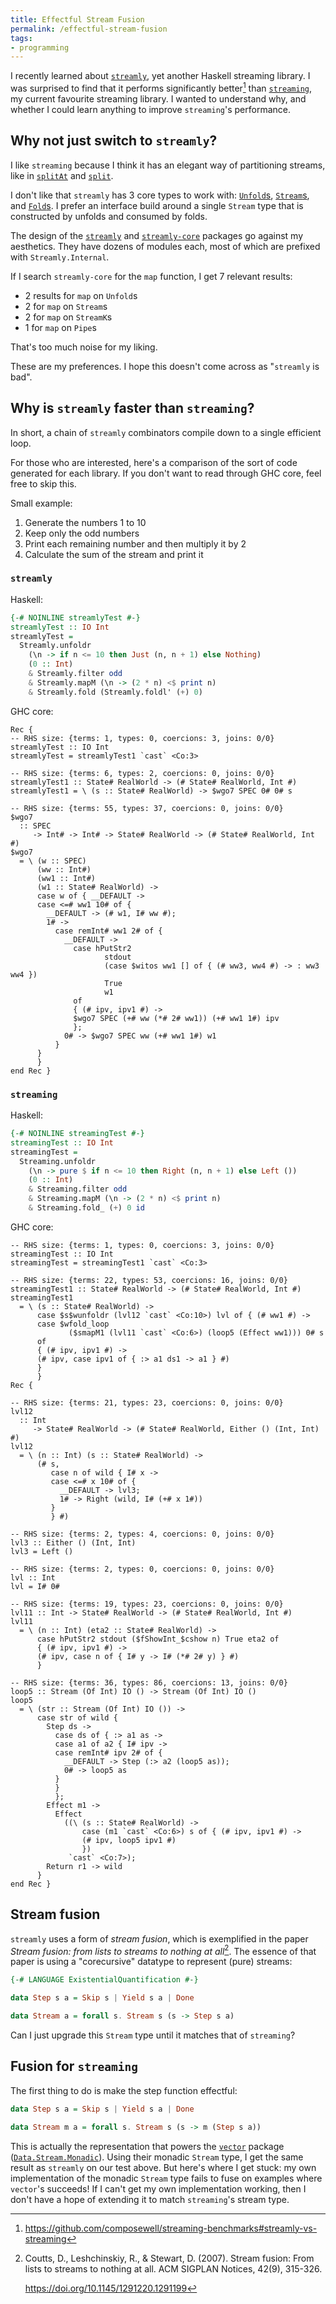 ```yaml
---
title: Effectful Stream Fusion
permalink: /effectful-stream-fusion
tags:
- programming
---
```


I recently learned about [`streamly`](https://hackage.haskell.org/package/streamly), yet another
Haskell streaming library. I was surprised to find that it performs significantly better[^benches] than
[`streaming`](https://hackage.haskell.org/package/streaming), my current favourite streaming
library. I wanted to understand why, and whether I could learn anything to improve `streaming`'s
performance.

## Why not just switch to `streamly`?

I like `streaming` because I think it has an elegant way of partitioning streams, like in
[`splitAt`](https://hackage.haskell.org/package/streaming-0.2.3.1/docs/Streaming-Prelude.html#v:splitAt)
and
[`split`](https://hackage.haskell.org/package/streaming-0.2.3.1/docs/Streaming-Prelude.html#v:split).

I don't like that `streamly` has 3 core types to work with:
[`Unfold`s](https://hackage.haskell.org/package/streamly-core-0.1.0/docs/Streamly-Data-Unfold.html#t:Unfold),
[`Stream`s](https://hackage.haskell.org/package/streamly-core-0.1.0/docs/Streamly-Data-Stream.html#t:Stream),
and
[`Fold`s](https://hackage.haskell.org/package/streamly-core-0.1.0/docs/Streamly-Data-Fold.html#t:Fold).
I prefer an interface build around a single `Stream` type that is constructed by unfolds and
consumed by folds.

The design of the [`streamly`](https://hackage.haskell.org/package/streamly)  and
[`streamly-core`](https://hackage.haskell.org/package/streamly-core) packages go against my
aesthetics. They have dozens of modules each, most of which are prefixed with `Streamly.Internal`.

If I search `streamly-core` for the `map` function, I get 7 relevant results:

* 2 results for `map` on `Unfold`s
* 2 for `map` on `Stream`s
* 2 for `map` on `StreamK`s
* 1 for `map` on `Pipe`s

That's too much noise for my liking.

These are my preferences. I hope this doesn't come across as "`streamly` is bad".

## Why is `streamly` faster than `streaming`?

In short, a chain of `streamly` combinators compile down to a single efficient loop.

For those who are interested, here's a comparison of the sort of code generated for each library. If
you don't want to read through GHC core, feel free to skip this.

Small example:

1. Generate the numbers 1 to 10
2. Keep only the odd numbers
3. Print each remaining number and then multiply it by 2
4. Calculate the sum of the stream and print it

### `streamly`

Haskell:

```haskell
{-# NOINLINE streamlyTest #-}
streamlyTest :: IO Int
streamlyTest =
  Streamly.unfoldr
    (\n -> if n <= 10 then Just (n, n + 1) else Nothing)
    (0 :: Int)
    & Streamly.filter odd
    & Streamly.mapM (\n -> (2 * n) <$ print n)
    & Streamly.fold (Streamly.foldl' (+) 0)
```

GHC core:

```ghc-core
Rec {
-- RHS size: {terms: 1, types: 0, coercions: 3, joins: 0/0}
streamlyTest :: IO Int
streamlyTest = streamlyTest1 `cast` <Co:3>

-- RHS size: {terms: 6, types: 2, coercions: 0, joins: 0/0}
streamlyTest1 :: State# RealWorld -> (# State# RealWorld, Int #)
streamlyTest1 = \ (s :: State# RealWorld) -> $wgo7 SPEC 0# 0# s

-- RHS size: {terms: 55, types: 37, coercions: 0, joins: 0/0}
$wgo7
  :: SPEC
     -> Int# -> Int# -> State# RealWorld -> (# State# RealWorld, Int #)
$wgo7
  = \ (w :: SPEC)
      (ww :: Int#)
      (ww1 :: Int#)
      (w1 :: State# RealWorld) ->
      case w of { __DEFAULT ->
      case <=# ww1 10# of {
        __DEFAULT -> (# w1, I# ww #);
        1# ->
          case remInt# ww1 2# of {
            __DEFAULT ->
              case hPutStr2
                     stdout
                     (case $witos ww1 [] of { (# ww3, ww4 #) -> : ww3 ww4 })
                     True
                     w1
              of
              { (# ipv, ipv1 #) ->
              $wgo7 SPEC (+# ww (*# 2# ww1)) (+# ww1 1#) ipv
              };
            0# -> $wgo7 SPEC ww (+# ww1 1#) w1
          }
      }
      }
end Rec }
```

### `streaming`

Haskell:

```haskell
{-# NOINLINE streamingTest #-}
streamingTest :: IO Int
streamingTest =
  Streaming.unfoldr
    (\n -> pure $ if n <= 10 then Right (n, n + 1) else Left ())
    (0 :: Int)
    & Streaming.filter odd
    & Streaming.mapM (\n -> (2 * n) <$ print n)
    & Streaming.fold_ (+) 0 id
```

GHC core:

```ghc-core
-- RHS size: {terms: 1, types: 0, coercions: 3, joins: 0/0}
streamingTest :: IO Int
streamingTest = streamingTest1 `cast` <Co:3>

-- RHS size: {terms: 22, types: 53, coercions: 16, joins: 0/0}
streamingTest1 :: State# RealWorld -> (# State# RealWorld, Int #)
streamingTest1
  = \ (s :: State# RealWorld) ->
      case $s$wunfoldr (lvl12 `cast` <Co:10>) lvl of { (# ww1 #) ->
      case $wfold_loop
             ($smapM1 (lvl11 `cast` <Co:6>) (loop5 (Effect ww1))) 0# s
      of
      { (# ipv, ipv1 #) ->
      (# ipv, case ipv1 of { :> a1 ds1 -> a1 } #)
      }
      }
Rec {

-- RHS size: {terms: 21, types: 23, coercions: 0, joins: 0/0}
lvl12
  :: Int
     -> State# RealWorld -> (# State# RealWorld, Either () (Int, Int) #)
lvl12
  = \ (n :: Int) (s :: State# RealWorld) ->
      (# s,
         case n of wild { I# x ->
         case <=# x 10# of {
           __DEFAULT -> lvl3;
           1# -> Right (wild, I# (+# x 1#))
         }
         } #)

-- RHS size: {terms: 2, types: 4, coercions: 0, joins: 0/0}
lvl3 :: Either () (Int, Int)
lvl3 = Left ()

-- RHS size: {terms: 2, types: 0, coercions: 0, joins: 0/0}
lvl :: Int
lvl = I# 0#

-- RHS size: {terms: 19, types: 23, coercions: 0, joins: 0/0}
lvl11 :: Int -> State# RealWorld -> (# State# RealWorld, Int #)
lvl11
  = \ (n :: Int) (eta2 :: State# RealWorld) ->
      case hPutStr2 stdout ($fShowInt_$cshow n) True eta2 of
      { (# ipv, ipv1 #) ->
      (# ipv, case n of { I# y -> I# (*# 2# y) } #)
      }

-- RHS size: {terms: 36, types: 86, coercions: 13, joins: 0/0}
loop5 :: Stream (Of Int) IO () -> Stream (Of Int) IO ()
loop5
  = \ (str :: Stream (Of Int) IO ()) ->
      case str of wild {
        Step ds ->
          case ds of { :> a1 as ->
          case a1 of a2 { I# ipv ->
          case remInt# ipv 2# of {
            __DEFAULT -> Step (:> a2 (loop5 as));
            0# -> loop5 as
          }
          }
          };
        Effect m1 ->
          Effect
            ((\ (s :: State# RealWorld) ->
                case (m1 `cast` <Co:6>) s of { (# ipv, ipv1 #) ->
                (# ipv, loop5 ipv1 #)
                })
             `cast` <Co:7>);
        Return r1 -> wild
      }
end Rec }
```

## Stream fusion

`streamly` uses a form of *stream fusion*, which is exemplified in the paper *Stream fusion: from
lists to streams to nothing at all*[^stream-fusion-paper]. The essence of that paper is using a
"corecursive" datatype to represent (pure) streams:

```haskell
{-# LANGUAGE ExistentialQuantification #-}

data Step s a = Skip s | Yield s a | Done

data Stream a = forall s. Stream s (s -> Step s a)
```

Can I just upgrade this `Stream` type until it matches that of `streaming`?

## Fusion for `streaming`

The first thing to do is make the step function effectful:

```haskell
data Step s a = Skip s | Yield s a | Done

data Stream m a = forall s. Stream s (s -> m (Step s a))
```

This is actually the representation that powers the
[`vector`](https://hackage.haskell.org/package/vector) package
([`Data.Stream.Monadic`](https://hackage.haskell.org/package/vector-stream-0.1.0.0/docs/Data-Stream-Monadic.html#t:Stream)).
Using their monadic `Stream` type, I get the same result as `streamly` on our test above. But
here's where I get stuck: my own implementation of the monadic `Stream` type fails to fuse on
examples where `vector`'s succeeds! If I can't get my own implementation working, then I don't have
a hope of extending it to match `streaming`'s stream type.

[^benches]: <https://github.com/composewell/streaming-benchmarks#streamly-vs-streaming>

[^stream-fusion-paper]: Coutts, D., Leshchinskiy, R., & Stewart, D. (2007). Stream fusion: From
    lists to streams to nothing at all. ACM SIGPLAN Notices, 42(9), 315-326.

    <https://doi.org/10.1145/1291220.1291199>